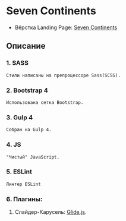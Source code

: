 # Seven Continents
- Вёрстка Landing Page: [Seven Continents](https://dmitriywolf.github.io/works/continent/index.html)

## Описание

### 1. SASS
	Стили написаны на препроцессоре Sass(SCSS).

### 2. Bootstrap 4 
	Использована сетка Bootstrap.

### 3. Gulp 4
	Собран на Gulp 4.

### 4. JS
	"Чистый" JavaScript.

### 5. ESLint
	Линтер ESLint

### 6. Плагины:
	
1. Слайдер-Карусель: [Glide.js](https://glidejs.com/).